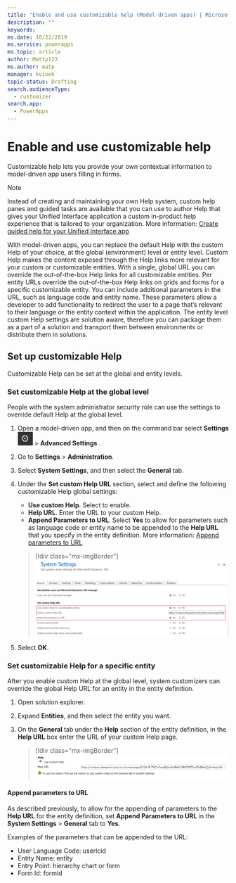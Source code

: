 ```yaml
---
title: "Enable and use customizable help (Model-driven apps) | MicrosoftDocs"
description: ""
keywords: 
ms.date: 10/22/2019
ms.service: powerapps
ms.topic: article
author: Mattp123
ms.author: matp
manager: kvivek
topic-status: Drafting
search.audienceType: 
  - customizer
search.app: 
  - PowerApps
---
```


# Enable and use customizable help
Customizable help lets you provide your own contextual information to model-driven app users filling in forms. 

> [!NOTE]
> Instead of creating and maintaining your own Help system, custom help panes and guided tasks are available that you can use to author Help that gives your Unified Interface application a custom in-product help experience that is tailored to your organization. More information: [Create guided help for your Unified Interface app](../common-data-service/create-custom-help-pages.md)

With model-driven apps, you can replace the default Help with the custom Help of your choice, at the global (environment) level or entity level. Custom Help makes the content exposed through the Help links more relevant for your custom or customizable entities. With a single, global URL you can override the out-of-the-box Help links for all customizable entities. Per entity URLs override the out-of-the-box Help links on grids and forms for a specific customizable entity. You can include additional parameters in the URL, such as language code and entity name. These parameters allow a developer to add functionality to redirect the user to a page that’s relevant to their language or the entity context within the application. The entity level custom Help settings are solution aware, therefore you can package them as a part of a solution and transport them between environments or distribute them in solutions. 

## Set up customizable Help
Customizable Help can be set at the global and entity levels. 

### Set customizable Help at the global level
People with the system administrator security role can use the settings to override default Help at the global level. 
1. Open a model-driven app, and then on the command bar select **Settings** ![Settings](../model-driven-apps/media/powerapps-gear.png) > **Advanced  Settings** .
2. Go to **Settings** > **Administration**.
3. Select **System Settings**, and then select the **General** tab. 
4. Under the **Set custom Help URL** section, select and define the following customizable Help global settings: 
     - **Use custom Help**. Select to enable.  
     - **Help URL**. Enter the URL to your custom Help. 
     - **Append Parameters to URL**. Select **Yes** to allow for parameters such as language code or entity name to be appended to the **Help URL** that you specify in the entity definition. More information: [Append parameters to URL](#append-parameters-to-url)  

    > [!div class="mx-imgBorder"] 
    > ![Customizable help global setting](media/customizable-help-global-setting.png)

5. Select **OK**.

### Set customizable Help for a specific entity
After you enable custom Help at the global level, system customizers can override the global Help URL for an entity in the entity definition. 

1. Open solution explorer.
2. Expand **Entities**, and then select the entity you want. 
3. On the **General** tab under the **Help** section of the entity definition, in the **Help URL** box enter the URL of your custom Help page. 

    > [!div class="mx-imgBorder"] 
    > ![Customizable help entity setting](media/customizable-help-entity-setting.png)

#### Append parameters to URL
As described previously, to allow for the appending of parameters to the **Help URL** for the entity definition, set **Append Parameters to URL** in the **System Settings** > **General** tab to **Yes**. 

Examples of the parameters that can be appended to the URL:

- User Language Code: userlcid
- Entity Name: entity
- Entry Point: hierarchy chart or form
- Form Id: formid

